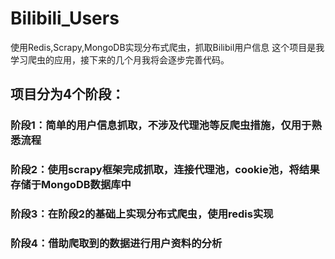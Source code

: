 # Bilibili_Users
使用Redis,Scrapy,MongoDB实现分布式爬虫，抓取Bilibil用户信息
这个项目是我学习爬虫的应用，接下来的几个月我将会逐步完善代码。
## 项目分为4个阶段：
### 阶段1：简单的用户信息抓取，不涉及代理池等反爬虫措施，仅用于熟悉流程
### 阶段2：使用scrapy框架完成抓取，连接代理池，cookie池，将结果存储于MongoDB数据库中
### 阶段3：在阶段2的基础上实现分布式爬虫，使用redis实现
### 阶段4：借助爬取到的数据进行用户资料的分析
